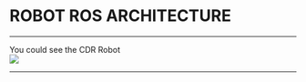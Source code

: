 # ROBOT ROS ARCHITECTURE

---

You could see the CDR Robot   
![](https://github.com/leonard-de-vinci/DaVinciBot-FrenchRoboticsCup-2020/blob/master/cdr_robot_ws/stucture.png)


---

